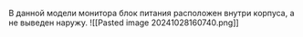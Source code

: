 В данной модели монитора блок питания расположен внутри корпуса, а не выведен наружу.
![[Pasted image 20241028160740.png]]